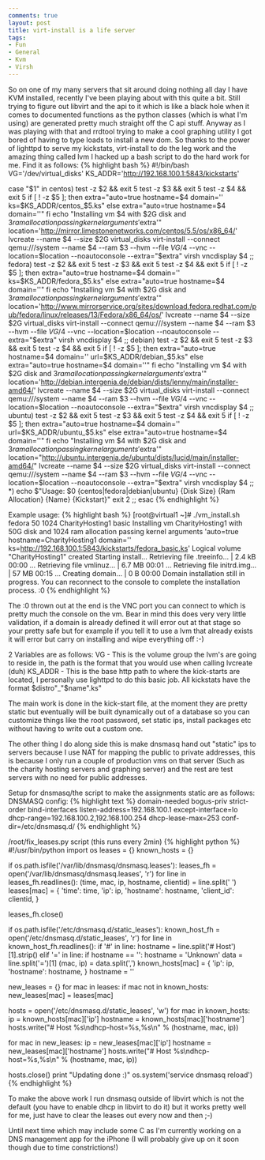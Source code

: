 ```yaml
---
comments: true
layout: post
title: virt-install is a life server
tags:
- Fun
- General
- Kvm
- Virsh
---
```


So on one of my many servers that sit around doing nothing all day I have KVM installed, recently I've been playing about with this quite a bit. Still trying to figure out libvirt and the api to it which is like a black hole when it comes to documented functions as the python classes (which is what I'm using) are generated pretty much straight off the C api stuff. Anyway as I was playing with that and rrdtool trying to make a cool graphing utility I got bored of having to type loads to install a new dom. So thanks to the power of lighttpd to serve my kickstats, virt-install to do the leg work and the amazing thing called lvm I hacked up a bash script to do the hard work for me. Find it as follows:
{% highlight bash %}
#!/bin/bash
VG='/dev/virtual_disks'
KS_ADDR='http://192.168.100.1:5843/kickstarts'

case "$1" in
 centos)
 test -z $2 && exit 5
 test -z $3 && exit 5
 test -z $4 && exit 5
 if [ ! -z $5 ]; then
 extra="auto=true hostname=$4 domain='' ks=$KS_ADDR/centos_$5.ks"
 else
 extra="auto=true hostname=$4 domain=''"
 fi
 echo "Installing vm $4 with $2G disk and $3 ram allocation passing kernel arguments '$extra'"
 location='http://mirror.limestonenetworks.com/centos/5.5/os/x86_64/'
 lvcreate --name $4 --size $2G virtual_disks
 virt-install --connect qemu:///system --name $4 --ram $3 --hvm --file $VG/$4 --vnc --location=$location --noautoconsole --extra="$extra"
 virsh vncdisplay $4
 ;;
 fedora)
 test -z $2 && exit 5
 test -z $3 && exit 5
 test -z $4 && exit 5
 if [ ! -z $5 ]; then
 extra="auto=true hostname=$4 domain='' ks=$KS_ADDR/fedora_$5.ks"
 else
 extra="auto=true hostname=$4 domain=''"
 fi
 echo "Installing vm $4 with $2G disk and $3 ram allocation passing kernel arguments '$extra'"
 location='http://www.mirrorservice.org/sites/download.fedora.redhat.com/pub/fedora/linux/releases/13/Fedora/x86_64/os/'
 lvcreate --name $4 --size $2G virtual_disks
 virt-install --connect qemu:///system --name $4 --ram $3 --hvm --file $VG/$4 --vnc --location=$location --noautoconsole --extra="$extra"
 virsh vncdisplay $4
 ;;
 debian)
 test -z $2 && exit 5
 test -z $3 && exit 5
 test -z $4 && exit 5
 if [ ! -z $5 ]; then
 extra="auto=true hostname=$4 domain='' url=$KS_ADDR/debian_$5.ks"
 else
 extra="auto=true hostname=$4 domain=''"
 fi
 echo "Installing vm $4 with $2G disk and $3 ram allocation passing kernel arguments '$extra'"
 location='http://debian.intergenia.de/debian/dists/lenny/main/installer-amd64/'
 lvcreate --name $4 --size $2G virtual_disks
 virt-install --connect qemu:///system --name $4 --ram $3 --hvm --file $VG/$4 --vnc --location=$location --noautoconsole --extra="$extra"
 virsh vncdisplay $4
 ;;
 ubuntu)
 test -z $2 && exit 5
 test -z $3 && exit 5
 test -z $4 && exit 5
 if [ ! -z $5 ]; then
 extra="auto=true hostname=$4 domain='' url=$KS_ADDR/ubuntu_$5.ks"
 else
 extra="auto=true hostname=$4 domain=''"
 fi
 echo "Installing vm $4 with $2G disk and $3 ram allocation passing kernel arguments '$extra'"
 location="http://ubuntu.intergenia.de/ubuntu/dists/lucid/main/installer-amd64/"
 lvcreate --name $4 --size $2G virtual_disks
 virt-install --connect qemu:///system --name $4 --ram $3 --hvm --file $VG/$4 --vnc --location=$location --noautoconsole --extra="$extra"
 virsh vncdisplay $4
 ;;
 *)
 echo $"Usage: $0 {centos|fedora|debian|ubuntu} {Disk Size} {Ram Allocation} {Name} {Kickstart}"
 exit 2
 ;;
esac
{% endhighlight %}

Example usage:
{% highlight bash %}
[root@virtual1 ~]# ./vm_install.sh fedora 50 1024 CharityHosting1 basic
Installing vm CharityHosting1 with 50G disk and 1024 ram allocation passing kernel arguments 'auto=true hostname=CharityHosting1 domain='' ks=http://192.168.100.1:5843/kickstarts/fedora_basic.ks'
 Logical volume "CharityHosting1" created
Starting install...
Retrieving file .treeinfo... | 2.4 kB 00:00 ...
Retrieving file vmlinuz... | 6.7 MB 00:01 ...
Retrieving file initrd.img... | 57 MB 00:15 ...
Creating domain... | 0 B 00:00
Domain installation still in progress. You can reconnect to
the console to complete the installation process.
:0
{% endhighlight %}

The :0 thrown out at the end is the VNC port you can connect to which is pretty much the console on the vm. Bear in mind this does very very little validation, if a domain is already defined it will error out at that stage so your pretty safe but for example if you tell it to use a lvm that already exists it will error but carry on installing and wipe everything off :-)

2 Variables are as follows:
VG - This is the volume group the lvm's are going to reside in, the path is the format that you would use when calling lvcreate (duh)
KS_ADDR - This is the base http path to where the kick-starts are located, I personally use lighttpd to do this basic job. All kickstats have the format $distro"_"$name".ks"

The main work is done in the kick-start file, at the moment they are pretty static but eventually will be built dynamically out of a database so you can customize things like the root password, set static ips, install packages etc without having to write out a custom one.

The other thing I do along side this is make dnsmasq hand out "static" ips to servers because I use NAT for mapping the public to private addresses, this is because I only run a couple of production vms on that server (Such as the charity hosting servers and graphing server) and the rest are test servers with no need for public addresses.

Setup for dnsmasq/the script to make the assignments static are as follows:
DNSMASQ config:
{% highlight text %}
domain-needed
bogus-priv
strict-order
bind-interfaces
listen-address=192.168.100.1
except-interface=lo
dhcp-range=192.168.100.2,192.168.100.254
dhcp-lease-max=253
conf-dir=/etc/dnsmasq.d/
{% endhighlight %}

/root/fix_leases.py script (this runs every 2min)
{% highlight python %}
#!/usr/bin/python
import os
leases = {}
known_hosts = {}

if os.path.isfile('/var/lib/dnsmasq/dnsmasq.leases'):
 leases_fh = open('/var/lib/dnsmasq/dnsmasq.leases', 'r')
 for line in leases_fh.readlines():
 (time, mac, ip, hostname, clientid) = line.split(' ')
 leases[mac] = {
 'time': time,
 'ip': ip,
 'hostname': hostname,
 'client_id': clientid,
 }

leases_fh.close()

if os.path.isfile('/etc/dnsmasq.d/static_leases'):
 known_host_fh = open('/etc/dnsmasq.d/static_leases', 'r')
 for line in known_host_fh.readlines():
 if '#' in line:
 hostname = line.split('# Host')[1].strip()
 elif '=' in line:
 if hostname == '':
 hostname = 'Unknown'
 data = line.split('=')[1]
 (mac, ip) = data.split(',')
 known_hosts[mac] = {
 'ip': ip,
 'hostname': hostname,
 }
 hostname = ''

new_leases = {}
for mac in leases:
 if mac not in known_hosts:
 new_leases[mac] = leases[mac]

hosts = open('/etc/dnsmasq.d/static_leases', 'w')
for mac in known_hosts:
 ip = known_hosts[mac]['ip']
 hostname = known_hosts[mac]['hostname']
 hosts.write("# Host %s\ndhcp-host=%s,%s\n" % (hostname, mac, ip))

for mac in new_leases:
 ip = new_leases[mac]['ip']
 hostname = new_leases[mac]['hostname']
 hosts.write("# Host %s\ndhcp-host=%s,%s\n" % (hostname, mac, ip))

hosts.close()
print "Updating done :)"
os.system('service dnsmasq reload')
{% endhighlight %}

To make the above work I run dnsmasq outside of libvirt which is not the default (you have to enable dhcp in libvirt to do it) but it works pretty well for me, just have to clear the leases out every now and then ;-)

Until next time which may include some C as I'm currently working on a DNS management app for the iPhone (I will probably give up on it soon though due to time constrictions!)
